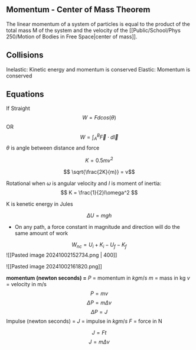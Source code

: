 ## Momentum - Center of Mass Theorem
The linear momentum of a system of particles is equal to the product of the total mass M of the system and the velocity of the [[Public/School/Phys 250/Motion of Bodies in Free Space|center of mass]].
## Collisions
Inelastic: Kinetic energy and momentum is conserved
Elastic: Momentum is conserved
## Equations
If Straight
$$ W=Fdcos(\theta) $$
OR
$$ W=\int_A^B{\vec{F} \cdot d \vec{l}} $$
$\theta$ is angle between distance and force

$$ K=0.5​mv^2 $$

$$ \sqrt{\frac{2K}{m}} = v$$

Rotational when $\omega$ is angular velocity and $I$ is moment of inertia:
$$ K = \frac{1}{2}I\omega^2 $$

K is kenetic energy in Jules

$$ \Delta U = mgh $$

- On any path, a force constant in magnitude and direction will do the same amount of work

$$ W_{nc} = U_i + K_i - U_f - K_f $$
![[Pasted image 20241002152734.png | 400]]

![[Pasted image 20241002161820.png]]

**momentum (newton seconds) =** 
$P$ = momentum in $kgm/s$
$m$ = mass in kg
$v$ = velocity in m/s
$$ P = mv$$
$$ \Delta P = m\Delta v $$
$$ \Delta P = J $$
Impulse (newton seconds) =
$J$ = impulse in $kgm/s$
$F$ = force in N

$$ J = Ft $$
$$ J = m\Delta v $$